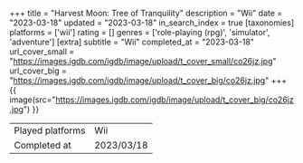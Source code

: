 +++
title = "Harvest Moon: Tree of Tranquility"
description = "Wii"
date = "2023-03-18"
updated = "2023-03-18"
in_search_index = true
[taxonomies]
platforms = ['wii']
rating = []
genres = ['role-playing (rpg)', 'simulator', 'adventure']
[extra]
subtitle = "Wii"
completed_at = "2023-03-18"
url_cover_small = "https://images.igdb.com/igdb/image/upload/t_cover_small/co26jz.jpg"
url_cover_big = "https://images.igdb.com/igdb/image/upload/t_cover_big/co26jz.jpg"
+++
{{ image(src="https://images.igdb.com/igdb/image/upload/t_cover_big/co26jz.jpg") }}

|              |            |
| ------------ | ---------- |
| Played platforms    | Wii |
| Completed at | 2023/03/18 |

